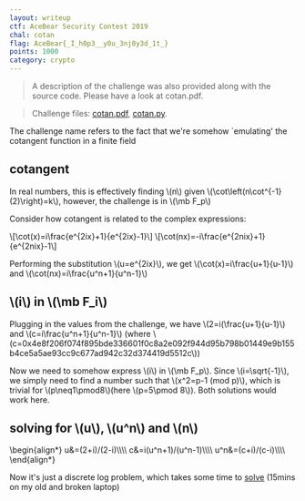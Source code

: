 ```yaml
---
layout: writeup
ctf: AceBear Security Contest 2019
chal: cotan
flag: AceBear{_I_h0p3__y0u_3nj0y3d_1t_}
points: 1000
category: crypto
---
```


>A description of the challenge was also provided along with the source code. Please have a look at cotan.pdf.

>Challenge files: [cotan.pdf](cotan.pdf), [cotan.py](cotan.py).

The challenge name refers to the fact that we're somehow `emulating' the cotangent function in a finite field

## cotangent

In real numbers, this is effectively finding \\(n\\) given \\(\cot\left(n\cot^{-1}(2)\right)=k\\), however, the challenge is in \\(\mb F_p\\)

Consider how cotangent is related to the complex expressions: 

\\[\cot(x)=i\frac{e^{2ix}+1}{e^{2ix}-1}\\]
\\[\cot(nx)=-i\frac{e^{2nix}+1}{e^{2nix}-1\\]

Performing the substitution \\(u=e^{2ix}\\), we get \\(\cot(x)=i\frac{u+1}{u-1}\\) and \\(\cot(nx)=i\frac{u^n+1}{u^n-1}\\)

## \\(i\\) in \\(\mb F_i\\)

Plugging in the values from the challenge, we have \\(2=i(\frac{u+1}{u-1}\\) and \\(c=i\frac{u^n+1}{u^n-1}\\) (where \\(c=0x4e8f206f074f895bde336601f0c8a2e092f944d95b798b01449e9b155b4ce5a5ae93cc9c677ad942c32d374419d5512c\\))

Now we need to somehow express \\(i\\) in \\(\mb F_p\\). Since \\(i=\sqrt{-1}\\), we simply need to find a number such that \\(x^2=p-1 (mod p)\\), which is trivial for \\(p\neq1\pmod8\\)(here \\(p=5\pmod 8\\)). Both solutions would work here.

## solving for \\(u\\), \\(u^n\\) and \\(n\\)

\begin{align\*}
u&=(2+i)/(2-i)\\\\\\\\
c&=i(u^n+1)/(u^n-1)\\\\\\\\
u^n&=(c+i)/(c-i)\\\\\\\\
\end{align\*}

Now it's just a discrete log problem, which takes some time to [solve](solve.sage) (15mins on my old and broken laptop)
